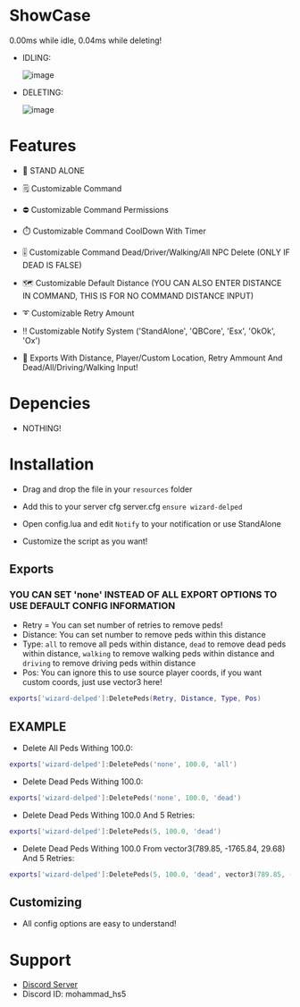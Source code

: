 # ShowCase
0.00ms while idle, 0.04ms while deleting!

- IDLING:

  ![image](https://github.com/CodeWizardsDev/wizard-delped/assets/94300419/b94c1272-48f3-4c64-bfb4-27338607c744)


- DELETING:

  ![image](https://github.com/CodeWizardsDev/wizard-delped/assets/94300419/4b1725b0-7be1-4746-8ced-7b1cbeda8f46)


# Features
- 🧨 STAND ALONE
- 🗒️ Customizable Command
- ⛔ Customizable Command Permissions
- ⏱️ Customizable Command CoolDown With Timer
- 🎚️ Customizable Command Dead/Driver/Walking/All NPC Delete (ONLY IF DEAD IS FALSE)
- 🗺️ Customizable Default Distance (YOU CAN ALSO ENTER DISTANCE IN COMMAND, THIS IS FOR NO COMMAND DISTANCE INPUT)
- ➰ Customizable Retry Amount
- ‼️ Customizable Notify System ('StandAlone', 'QBCore', 'Esx', 'OkOk', 'Ox')

- 📡 Exports With Distance, Player/Custom Location, Retry Ammount And Dead/All/Driving/Walking Input!

# Depencies
- NOTHING!

# Installation
- Drag and drop the file in your `resources` folder
- Add this to your server cfg server.cfg  `ensure wizard-delped`

- Open config.lua and edit `Notify` to your notification or use StandAlone
- Customize the script as you want!

 ## Exports
 ### YOU CAN SET 'none' INSTEAD OF ALL EXPORT OPTIONS TO USE DEFAULT CONFIG INFORMATION
 - Retry = You can set number of retries to remove peds! 
 - Distance: You can set number to remove peds within this distance
 - Type: `all` to remove all peds within distance, `dead` to remove dead peds within distance, `walking` to remove walking peds within distance and `driving` to remove driving peds within distance
 - Pos: You can ignore this to use source player coords, if you want custom coords, just use vector3 here!
 ```lua
 exports['wizard-delped']:DeletePeds(Retry, Distance, Type, Pos)
 ```

  ## EXAMPLE
  - Delete All Peds Withing 100.0:
  ```lua
  exports['wizard-delped']:DeletePeds('none', 100.0, 'all')
  ```

  - Delete Dead Peds Withing 100.0:
  ```lua
  exports['wizard-delped']:DeletePeds('none', 100.0, 'dead')
  ```

  - Delete Dead Peds Withing 100.0 And 5 Retries:
  ```lua
  exports['wizard-delped']:DeletePeds(5, 100.0, 'dead')
  ```

  - Delete Dead Peds Withing 100.0 From vector3(789.85, -1765.84, 29.68) And 5 Retries:
  ```lua
  exports['wizard-delped']:DeletePeds(5, 100.0, 'dead', vector3(789.85, -1765.84, 29.68))
  ```

 ## Customizing
 - All config options are easy to understand!

# Support
- [Discord Server](https://discord.gg/ZBvacHyczY)
- Discord ID: mohammad_hs5
